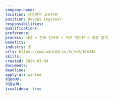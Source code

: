 ```yaml
---
company-name: 
location: 신논현역 교보타워
position: Devops Engineer
responsibilities: 
qualifications: 
preference: 
process: 서류 > 전화 인터뷰 > 직무 인터뷰 > 최종 합격
benefits: 
industry: 옷
urls: https://www.wanted.co.kr/wd/168246
skills: 
created: 2024-03-04
documents: 
deadline: 
apply-at: wanted
지원여부: 
지원날짜: 
isvalidnow: true
---
```

